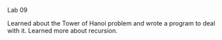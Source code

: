 Lab 09

Learned about the Tower of Hanoi problem and wrote a program to deal with it. Learned more about recursion. 
